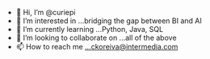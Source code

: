 - 👋 Hi, I’m @curiepi
- 👀 I’m interested in ...bridging the gap between BI and AI
- 🌱 I’m currently learning ...Python, Java, SQL
- 💞️ I’m looking to collaborate on ...all of the above
- 📫 How to reach me ...ckoreiva@intermedia.com

<!---
curiepi/curiepi is a ✨ special ✨ repository because its `README.md` (this file) appears on your GitHub profile.
You can click the Preview link to take a look at your changes.
--->
